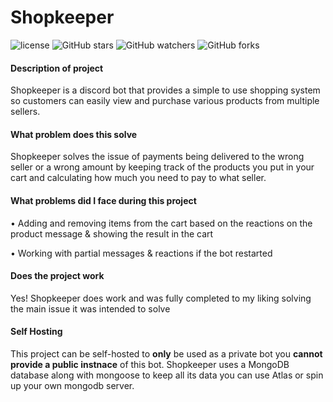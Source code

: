 # Shopkeeper

![license](https://img.shields.io/badge/license-Creative%20Commons%20Attribution%20NC--SA%204.0-blue?style=for-the-badge) ![GitHub stars](https://img.shields.io/github/stars/calebdelbridge/shopkeeper?style=for-the-badge) ![GitHub watchers](https://img.shields.io/github/watchers/calebdelbridge/shopkeeper?style=for-the-badge) ![GitHub forks](https://img.shields.io/github/forks/calebdelbridge/shopkeeper?style=for-the-badge)

#### Description of project

Shopkeeper is a discord bot that provides a simple to use shopping system so customers can easily view and purchase various products from multiple sellers.

#### What problem does this solve

Shopkeeper solves the issue of payments being delivered to the wrong seller or a wrong amount by keeping track of the products you put in your cart and calculating how much you need to pay to what seller.

#### What problems did I face during this project

• Adding and removing items from the cart based on the reactions on the product message & showing the result in the cart

• Working with partial messages & reactions if the bot restarted

#### Does the project work

Yes! Shopkeeper does work and was fully completed to my liking solving the main issue it was intended to solve

#### Self Hosting

This project can be self-hosted to **only** be used as a private bot you **cannot provide a public instnace** of this bot. Shopkeeper uses a MongoDB database along with mongoose to keep all its data you can use Atlas or spin up your own mongodb server.
